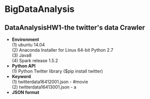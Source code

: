 # BigDataAnalysis
## DataAnalysisHW1-the twitter's data Crawler
*   **Environment** <br/>
(1) ubuntu 14.04 <br/>
(2) Anaconda Installer for Linux 64-bit Python 2.7<br/>
(3) Java8<br/>
(4) Spark release 1.5.2
*   **Python API**<br/>
(1) Python Twitter library ($pip install twitter)
*   **Keyword**<br/>
(1) twitterdata16412001.json - #movie <br/>
(2) twitterdata16413001.json - a 
*   **JSON format** <br/>

